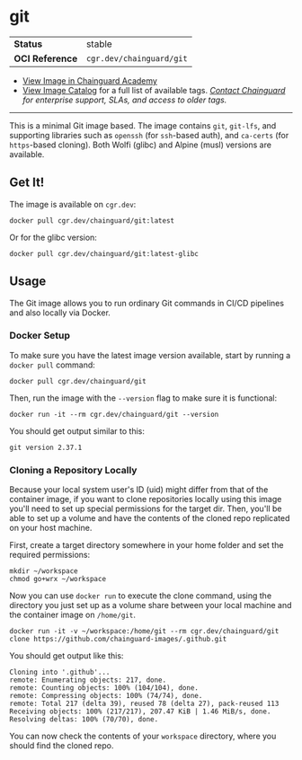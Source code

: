 <!--monopod:start-->
# git
| | |
| - | - |
| **Status** | stable |
| **OCI Reference** | `cgr.dev/chainguard/git` |


* [View Image in Chainguard Academy](https://edu.chainguard.dev/chainguard/chainguard-images/reference/git/overview/)
* [View Image Catalog](https://console.enforce.dev/images/catalog) for a full list of available tags.
*[Contact Chainguard](https://www.chainguard.dev/chainguard-images) for enterprise support, SLAs, and access to older tags.*

---
<!--monopod:end-->

This is a minimal Git image based. The image contains `git`, `git-lfs`, and supporting libraries such as `openssh` (for `ssh`-based auth), and `ca-certs` (for `https`-based cloning). Both Wolfi (glibc) and Alpine (musl) versions are available.

## Get It!

The image is available on `cgr.dev`:

```
docker pull cgr.dev/chainguard/git:latest
```

Or for the glibc version:

```
docker pull cgr.dev/chainguard/git:latest-glibc
```

## Usage

The Git image allows you to run ordinary Git commands in CI/CD pipelines and also locally via Docker.

### Docker Setup

To make sure you have the latest image version available, start by running a `docker pull` command:

```shell
docker pull cgr.dev/chainguard/git
```

Then, run the image with the `--version` flag to make sure it is functional:

```shell
docker run -it --rm cgr.dev/chainguard/git --version
```
You should get output similar to this:

```
git version 2.37.1
```

### Cloning a Repository Locally

Because your local system user's ID (uid) might differ from that of the container image, if you want to clone repositories locally using this image you'll need to set up special permissions for the target dir. Then, you'll be able to set up a volume and have the contents of the cloned repo replicated on your host machine.

First, create a target directory somewhere in your home folder and set the required permissions:

```shell
mkdir ~/workspace
chmod go+wrx ~/workspace
```

Now you can use `docker run` to execute the clone command, using the directory you just set up as a volume share between your local machine and the container image on `/home/git`.

```shell
docker run -it -v ~/workspace:/home/git --rm cgr.dev/chainguard/git clone https://github.com/chainguard-images/.github.git
```

You should get output like this:

```
Cloning into '.github'...
remote: Enumerating objects: 217, done.
remote: Counting objects: 100% (104/104), done.
remote: Compressing objects: 100% (74/74), done.
remote: Total 217 (delta 39), reused 78 (delta 27), pack-reused 113
Receiving objects: 100% (217/217), 207.47 KiB | 1.46 MiB/s, done.
Resolving deltas: 100% (70/70), done.
```

You can now check the contents of your `workspace` directory, where you should find the cloned repo.
